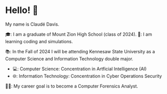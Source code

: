 # Hello! 👋
My name is Claudé Davis.

🎓: I am a graduate of Mount Zion High School (class of 2024).
🤖: I am learning coding and simulations.


📚: In the Fall of 2024 I will be attending Kennesaw State University as a Computer Science and Information Technology double major.
- 💻: Computer Science: Concentration in Artficial Intelligence (AI)
- 🌐: Information Technology: Concentration in Cyber Operations Security


👩‍💻: My career goal is to become a Computer Forensics Analyst.
